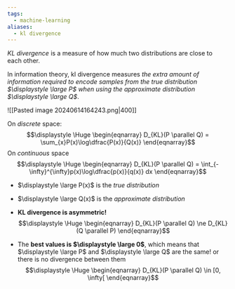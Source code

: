 ```yaml
---
tags:
  - machine-learning
aliases:
  - kl divergence
---
```

*KL divergence* is a measure of how much two distributions are close to each other.

In information theory, kl divergence measures *the extra amount of information required to encode samples from the true distribution $\displaystyle \large P$ when using the approximate distribution $\displaystyle \large Q$*. 

![[Pasted image 20240614164243.png|400]]

On *discrete* space:
$$\displaystyle \Huge \begin{eqnarray} 
D_{KL}(P \parallel Q) = \sum_{x}P(x)\log\dfrac{P(x)}{Q(x)}
\end{eqnarray}$$
On *continuous* space
$$\displaystyle \Huge \begin{eqnarray} 
D_{KL}(P \parallel Q) = \int_{-\infty}^{\infty}p(x)\log\dfrac{p(x)}{q(x)} dx
\end{eqnarray}$$

- $\displaystyle \large P(x)$ is the *true distribution*
- $\displaystyle \large Q(x)$ is the *approximate distribution*

- **KL divergence is asymmetric!**
$$\displaystyle \Huge \begin{eqnarray} 
D_{KL}(P \parallel Q) \ne
D_{KL}(Q \parallel P)
\end{eqnarray}$$

- The **best values is $\displaystyle \large 0$**, which means that $\displaystyle \large P$ and $\displaystyle \large Q$ are the same! or there is no divergence between them
$$\displaystyle \Huge \begin{eqnarray} 
D_{KL}(P \parallel Q) \in [0, \infty[
\end{eqnarray}$$
